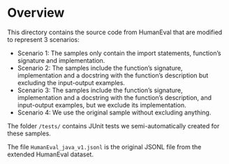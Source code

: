 # Overview

This directory contains the source code from HumanEval that are modified to represent 3 scenarios:

- Scenario 1: The samples only contain the import statements, function’s signature and implementation.
- Scenario 2: The samples include the function’s signature, implementation and a docstring with the function’s
  description but excluding the input-output examples.
- Scenario 3: The samples include the function’s signature, implementation and a docstring with the function’s
  description, and input-output examples, but we exclude its implementation.
- Scenario 4: We use the original sample without excluding anything.

The folder `/tests/` contains JUnit tests we semi-automatically created for these samples.

The file `HumanEval_java_v1.jsonl` is the original JSONL file from the extended HumanEval dataset.